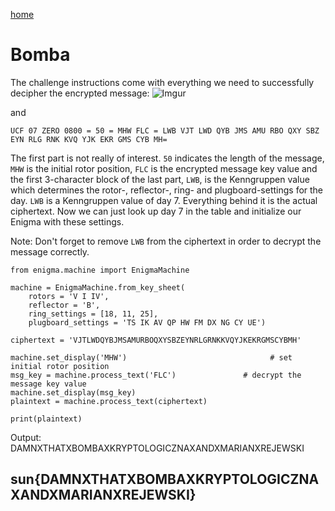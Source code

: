 [home](https://adminadminctf.github.io/ctf/)

# Bomba
The challenge instructions come with everything we need to successfully decipher the encrypted message:
![Imgur](https://i.imgur.com/6kiP02y.png)

and

```
UCF 07 ZERO 0800 = 50 = MHW FLC = LWB VJT LWD QYB JMS AMU RBO QXY SBZ EYN RLG RNK KVQ YJK EKR GMS CYB MH=
```

The first part is not really of interest. ```50``` indicates the length of the message, ```MHW``` is the initial rotor position, ```FLC``` is the encrypted message key value and the first 3-character block of the last part, ``` LWB ```,  is the Kenngruppen value which determines the rotor-, reflector-, ring- and plugboard-settings for the day. ```LWB``` is a Kenngruppen value of day 7. Everything behind it is the actual ciphertext. Now we can just look up day 7 in the table and initialize our Enigma with these settings. 

Note: Don't forget to remove ```LWB``` from the ciphertext in order to decrypt the message correctly.


```
from enigma.machine import EnigmaMachine

machine = EnigmaMachine.from_key_sheet(
    rotors = 'V I IV',
    reflector = 'B',
    ring_settings = [18, 11, 25],
    plugboard_settings = 'TS IK AV QP HW FM DX NG CY UE')

ciphertext = 'VJTLWDQYBJMSAMURBOQXYSBZEYNRLGRNKKVQYJKEKRGMSCYBMH'
    
machine.set_display('MHW')                                # set initial rotor position
msg_key = machine.process_text('FLC')               # decrypt the message key value
machine.set_display(msg_key)
plaintext = machine.process_text(ciphertext)

print(plaintext)
```


Output: DAMNXTHATXBOMBAXKRYPTOLOGICZNAXANDXMARIANXREJEWSKI

## sun{DAMNXTHATXBOMBAXKRYPTOLOGICZNAXANDXMARIANXREJEWSKI}

